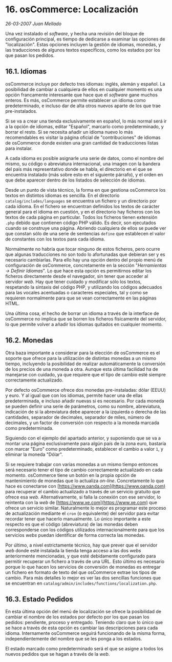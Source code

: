 # 16. osCommerce: Localización

_26-03-2007_ _Juan Mellado_

Una vez instalado el _software_, y hecha una revisión del bloque de configuración principal, es tiempo de dedicarse a examinar las opciones de "localización". Estas opciones incluyen la gestión de idiomas, monedas, y las traducciones de algunos textos específicos, como los estados por los que pasan los pedidos.

## 16.1. Idiomas

osCommerce incluye por defecto tres idiomas: inglés, alemán y español. La posibilidad de cambiar a cualquiera de ellos en cualquier momento es una opción francamente interesante que hace que el _software_ gane muchos enteros. Es más, osCommerce permite establecer un idioma como predeterminado, e incluso dar de alta otros nuevos aparte de los que trae pre-instalados.

Si se va a crear una tienda exclusivamente en español, lo más normal será ir a la opción de idiomas, editar "Español", marcarlo como predeterminado, y borrar el resto. Si se necesita añadir un idioma nuevo lo más recomendables es visitar la página oficial de "contribuciones" de idiomas de osCommerce donde existen una gran cantidad de traducciones listas para instalar.

A cada idioma es posible asignarle una serie de datos, como el nombre del mismo, su código o abreviatura internacional, una imagen con la bandera del país más representativo donde se habla, el directorio en el que se encuentra instalado (más sobre esto en el siguiente párrafo), y el orden en que debe aparecer dentro de los listados de selección de idiomas.

Desde un punto de vista técnico, la forma en que gestiona osCommerce los textos en distintos idiomas es sencilla. En el directorio ```catalog/includes/languages``` se encuentra un fichero y un directorio por cada idioma. En el fichero se encuentran definidos los textos de carácter general para el idioma en cuestión, y en el directorio hay ficheros con los textos de cada página en particular. Todos los ficheros tienen extensión ```.php``` debido que contienen código PHP válido. Es decir, son ejecutados cuando se construye una página. Abriendo cualquiera de ellos se puede ver que constan sólo de una serie de sentencias ```define``` que establecen el valor de constantes con los textos para cada idioma.

Normalmente no habría que tocar ninguno de estos ficheros, pero ocurre que algunas traducciones no son todo lo afortunadas que debieran ser y es necesario cambiarlas. Para ello hay una opción dentro del propio menú de configuración de osCommerce, concretamente en la sección "_Herramientas -> Definir Idiomas_". Lo que hace esta opción es permitirnos editar los ficheros directamente desde el navegador, sin tener que acceder al servidor _web_. Hay que tener cuidado y modificar sólo los textos, respetando la sintaxis del código PHP, y utilizando los códigos adecuados para las vocales acentuadas o caracteres especiales, tal y como se requieren normalmente para que se vean correctamente en las páginas HTML.

Una última cosa, el hecho de borrar un idioma a través de la interface de osCommerce no implica que se borren los ficheros físicamente del servidor, lo que permite volver a añadir los idiomas quitados en cualquier momento.

## 16.2. Monedas

Otra baza importante a considerar para la elección de osCommerce es el soporte que ofrece para la utilización de distintas monedas a un mismo tiempo, incluyendo la posibilidad de realizar automáticamente la conversión de los precios de una moneda a otra. Aunque esta última facilidad ha de manejarse con cuidado, ya que requiere que el tipo de cambio esté siempre correctamente actualizado.

Por defecto osCommerce ofrece dos monedas pre-instaladas: dólar (EEUU) y euro. Y al igual que con los idiomas, permite hacer una de ellas predeterminada, e incluso añadir nuevas si es necesario. Por cada moneda se pueden definir una serie de parámetros, como su nombre, abreviatura, indicación de si la abreviatura debe aparecer a la izquierda o derecha de las cantidades, separador de decimales, separador de miles, número de decimales, y un factor de conversión con respecto a la moneda marcada como predeterminada.

Siguiendo con el ejemplo del apartado anterior, y suponiendo que se va a montar una página exclusivamente para algún país de la zona euro, bastaría con marcar "Euro" como predeterminado, establecer el cambio a valor ```1```, y eliminar la moneda "Dólar".

Si se requiere trabajar con varias monedas a un mismo tiempo entonces será necesario tener el tipo de cambio correctamente actualizado en cada momento. osCommerce tiene un botón en la propia opción de mantenimiento de monedas que lo actualiza _on-line_. Concretamente lo que hace es conectarse con [https://www.oanda.com](https://www.oanda.com) para recuperar el cambio actualizado a través de un servicio gratuito que ofrece esa _web_. Alternativamente, si falla la conexión con ese servidor, lo reintenta con la _web_ de [https://www.xe.com](https://www.xe.com) que ofrece un servicio similar. Naturalmente lo mejor es programar este proceso de actualización mediante el ```cron``` (o equivalente) del servidor para evitar recordar tener que hacerlo manualmente. Lo único importante a este respecto es que el código (abreviatura) de las monedas deben corresponderse con los códigos utilizados internacionalmente para que los servicios _webs_ puedan identificar de forma correcta las monedas.

Por último, a nivel estrictamente técnico, hay que prever que el servidor _web_ donde esté instalada la tienda tenga acceso a las dos _webs_ anteriormente mencionadas, y que esté debidamente configurado para permitir recuperar un fichero a través de una URL. Esto último es necesario porque lo que hacen los servicios de conversión de monedas es entregar un fichero en formato de texto del que osCommerce extrae los tipos de cambio. Para más detalles lo mejor es ver las dos sencillas funciones que se encuentran en ```catalog/admin/includes/functions/localization.php```.

## 16.3. Estado Pedidos

En esta última opción del menú de localización se ofrece la posibilidad de cambiar el nombre de los estados por defecto por los que pasan los pedidos: pendiente, proceso y entregado. Teniendo claro que lo único que se hace a través de esta opción es cambiar las descripciones para cada idioma. Internamente osCommerce seguirá funcionando de la misma forma, independientemente del nombre que se les ponga a los estados.

El estado marcado como predeterminado será el que se asigne a todos los nuevos pedidos que se hagan a través de la _web_.
